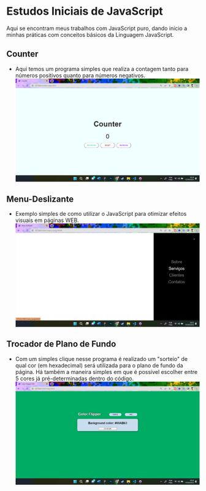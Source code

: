 # Estudos Iniciais de JavaScript

Aqui se encontram meus trabalhos com JavaScript puro, dando início a minhas práticas com conceitos básicos da Linguagem JavaScript.

## Counter
* Aqui temos um programa simples que realiza a contagem tanto para números positivos quanto para números negativos. </br>
![Counter](https://github.com/TyHenry96/estudosJS/blob/main/counter/counter.png)

## Menu-Deslizante
* Exemplo simples de como utilizar o JavaScript para otimizar efeitos visuais em páginas WEB. </br>
![MenuBurguer](https://github.com/TyHenry96/estudosJS/blob/main/menuBurguerDeslizante/src/burgDeslizante.png)

## Trocador de Plano de Fundo
* Com um simples clique nesse programa é realizado um "sorteio" de qual cor (em hexadecimal) será utilizada para o plano de fundo da página. Há também a maneira simples em que é possível escolher entre 5 cores já pré-determinadas dentro do código.
![ColorFlipper](https://github.com/TyHenry96/estudosJS/blob/main/trocaDeCordeFundo/colorFlipper.png)
